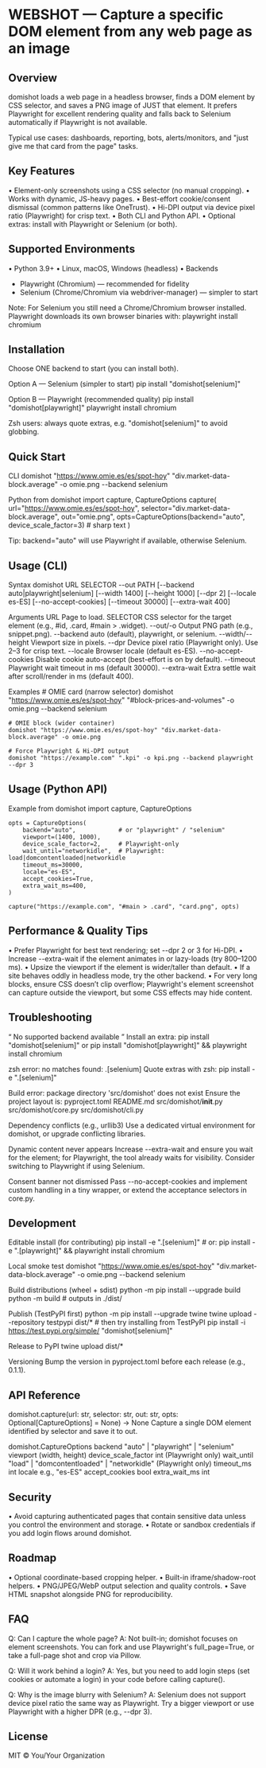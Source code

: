 WEBSHOT — Capture a specific DOM element from any web page as an image
================================================================================

Overview
--------
domishot loads a web page in a headless browser, finds a DOM element by CSS
selector, and saves a PNG image of JUST that element. It prefers Playwright
for excellent rendering quality and falls back to Selenium automatically if
Playwright is not available.

Typical use cases: dashboards, reporting, bots, alerts/monitors, and 
"just give me that card from the page" tasks.


Key Features
------------
• Element-only screenshots using a CSS selector (no manual cropping).
• Works with dynamic, JS-heavy pages.
• Best-effort cookie/consent dismissal (common patterns like OneTrust).
• Hi-DPI output via device pixel ratio (Playwright) for crisp text.
• Both CLI and Python API.
• Optional extras: install with Playwright or Selenium (or both).


Supported Environments
----------------------
• Python 3.9+
• Linux, macOS, Windows (headless)
• Backends
  - Playwright (Chromium) — recommended for fidelity
  - Selenium (Chrome/Chromium via webdriver-manager) — simpler to start

Note: For Selenium you still need a Chrome/Chromium browser installed.
Playwright downloads its own browser binaries with:  playwright install chromium


Installation
------------
Choose ONE backend to start (you can install both).

Option A — Selenium (simpler to start)
    pip install "domishot[selenium]"

Option B — Playwright (recommended quality)
    pip install "domishot[playwright]"
    playwright install chromium

Zsh users: always quote extras, e.g. "domishot[selenium]" to avoid globbing.


Quick Start
-----------
CLI
    domishot "https://www.omie.es/es/spot-hoy" "div.market-data-block.average" -o omie.png --backend selenium

Python
    from domishot import capture, CaptureOptions
    capture(
        url="https://www.omie.es/es/spot-hoy",
        selector="div.market-data-block.average",
        out="omie.png",
        opts=CaptureOptions(backend="auto", device_scale_factor=3)  # sharp text
    )

Tip: backend="auto" will use Playwright if available, otherwise Selenium.


Usage (CLI)
-----------
Syntax
    domishot URL SELECTOR --out PATH [--backend auto|playwright|selenium]
                         [--width 1400] [--height 1000] [--dpr 2]
                         [--locale es-ES] [--no-accept-cookies]
                         [--timeout 30000] [--extra-wait 400]

Arguments
    URL                Page to load.
    SELECTOR           CSS selector for the target element (e.g., #id, .card, #main > .widget).
    --out/-o           Output PNG path (e.g., snippet.png).
    --backend          auto (default), playwright, or selenium.
    --width/--height   Viewport size in pixels.
    --dpr              Device pixel ratio (Playwright only). Use 2–3 for crisp text.
    --locale           Browser locale (default es-ES).
    --no-accept-cookies  Disable cookie auto-accept (best-effort is on by default).
    --timeout          Playwright wait timeout in ms (default 30000).
    --extra-wait       Extra settle wait after scroll/render in ms (default 400).

Examples
    # OMIE card (narrow selector)
    domishot "https://www.omie.es/es/spot-hoy" "#block-prices-and-volumes" -o omie.png --backend selenium

    # OMIE block (wider container)
    domishot "https://www.omie.es/es/spot-hoy" "div.market-data-block.average" -o omie.png

    # Force Playwright & Hi-DPI output
    domishot "https://example.com" ".kpi" -o kpi.png --backend playwright --dpr 3


Usage (Python API)
------------------
Example
    from domishot import capture, CaptureOptions

    opts = CaptureOptions(
        backend="auto",            # or "playwright" / "selenium"
        viewport=(1400, 1000),
        device_scale_factor=2,     # Playwright-only
        wait_until="networkidle",  # Playwright: load|domcontentloaded|networkidle
        timeout_ms=30000,
        locale="es-ES",
        accept_cookies=True,
        extra_wait_ms=400,
    )

    capture("https://example.com", "#main > .card", "card.png", opts)


Performance & Quality Tips
--------------------------
• Prefer Playwright for best text rendering; set --dpr 2 or 3 for Hi-DPI.
• Increase --extra-wait if the element animates in or lazy-loads (try 800–1200 ms).
• Upsize the viewport if the element is wider/taller than default.
• If a site behaves oddly in headless mode, try the other backend.
• For very long blocks, ensure CSS doesn’t clip overflow; Playwright's element
  screenshot can capture outside the viewport, but some CSS effects may hide content.


Troubleshooting
---------------
“ No supported backend available ”
    Install an extra:
        pip install "domishot[selenium]"
    or
        pip install "domishot[playwright]" && playwright install chromium

zsh error:  no matches found: .[selenium]
    Quote extras with zsh:
        pip install -e ".[selenium]"

Build error: package directory 'src/domishot' does not exist
    Ensure the project layout is:
        pyproject.toml
        README.md
        src/domishot/__init__.py
        src/domishot/core.py
        src/domishot/cli.py

Dependency conflicts (e.g., urllib3)
    Use a dedicated virtual environment for domishot, or upgrade conflicting libraries.

Dynamic content never appears
    Increase --extra-wait and ensure you wait for the element; for Playwright, the
    tool already waits for visibility. Consider switching to Playwright if using Selenium.

Consent banner not dismissed
    Pass --no-accept-cookies and implement custom handling in a tiny wrapper, or
    extend the acceptance selectors in core.py.


Development
-----------
Editable install (for contributing)
    pip install -e ".[selenium]"
    # or: pip install -e ".[playwright]" && playwright install chromium

Local smoke test
    domishot "https://www.omie.es/es/spot-hoy" "div.market-data-block.average" -o omie.png --backend selenium

Build distributions (wheel + sdist)
    python -m pip install --upgrade build
    python -m build
    # outputs in ./dist/

Publish (TestPyPI first)
    python -m pip install --upgrade twine
    twine upload --repository testpypi dist/*
    # then try installing from TestPyPI
    pip install -i https://test.pypi.org/simple/ "domishot[selenium]"

Release to PyPI
    twine upload dist/*

Versioning
    Bump the version in pyproject.toml before each release (e.g., 0.1.1).


API Reference
-------------
domishot.capture(url: str, selector: str, out: str, opts: Optional[CaptureOptions] = None) -> None
    Capture a single DOM element identified by selector and save it to out.

domishot.CaptureOptions
    backend              "auto" | "playwright" | "selenium"
    viewport             (width, height)
    device_scale_factor  int (Playwright only)
    wait_until           "load" | "domcontentloaded" | "networkidle" (Playwright only)
    timeout_ms           int
    locale               e.g., "es-ES"
    accept_cookies       bool
    extra_wait_ms        int


Security
--------
• Avoid capturing authenticated pages that contain sensitive data unless you
  control the environment and storage.
• Rotate or sandbox credentials if you add login flows around domishot.


Roadmap
-------
• Optional coordinate-based cropping helper.
• Built-in iframe/shadow-root helpers.
• PNG/JPEG/WebP output selection and quality controls.
• Save HTML snapshot alongside PNG for reproducibility.


FAQ
---
Q: Can I capture the whole page?
A: Not built-in; domishot focuses on element screenshots. You can fork and
   use Playwright's full_page=True, or take a full-page shot and crop via Pillow.

Q: Will it work behind a login?
A: Yes, but you need to add login steps (set cookies or automate a login) in your
   code before calling capture().

Q: Why is the image blurry with Selenium?
A: Selenium does not support device pixel ratio the same way as Playwright. Try
   a bigger viewport or use Playwright with a higher DPR (e.g., --dpr 3).


License
-------
MIT © You/Your Organization